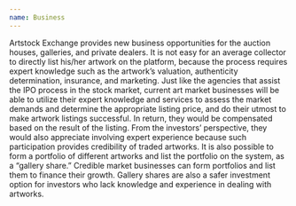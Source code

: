 ```yaml
---
name: Business
---
```

Artstock Exchange provides new business opportunities for the auction houses, galleries, and private dealers. It is not easy for an average collector to directly list his/her artwork on the platform, because the process requires expert knowledge such as the artwork’s valuation, authenticity determination, insurance, and marketing. Just like the agencies that assist the IPO process in the stock market, current art market businesses will be able to utilize their expert knowledge and services to assess the market demands and determine the appropriate listing price, and do their utmost to make artwork listings successful. In return, they would be compensated based on the result of the listing. From the investors’ perspective, they would also appreciate involving expert experience because such participation provides credibility of traded artworks. It is also possible to form a portfolio of different artworks and list the portfolio on the system, as a “gallery share.” Credible market businesses can form portfolios and list them to finance their growth. Gallery shares are also a safer investment option for investors who lack knowledge and experience in dealing with artworks.